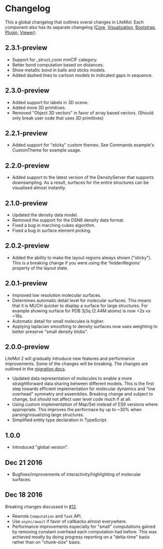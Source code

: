 Changelog
=========

This a global changelog that outlines overal changes in LiteMol. 
Each component also has its separate changelog 
([Core](src/lib/Core/CHANGELOG.md), [Visualization](src/lib/Visualization/CHANGELOG.md), [Bootstrap](src/lib/Bootstrap/CHANGELOG.md), [Plugin](src/lib/Plugin/CHANGELOG.md), [Viewer](src/Viewer/CHANGELOG.md)).

2.3.1-preview
-----------

* Support for _struct_conn mmCIF category.
* Better bond computation based on distances.
* Show metallic bond in balls and sticks models.
* Added dashed lines to cartoon models to indicated gaps in sequence.

2.3.0-preview
-----------

* Added support for labels in 3D scene.
* Added more 3D primitives.
* Removed "Object 3D vectors" in favor of array based vectors. (Should only break user code that uses 3D primitives)

2.2.1-preview
-----------

* Added support for "sticky" custom themes. See Commands example's CustomTheme for example usage.

2.2.0-preview
-----------

* Added support to the latest version of the DensityServer that supports downsampling. As a result, surfaces for the entire structures can be visualised almost instantly.

2.1.0-preview
-----------

* Updated the density data model.
* Removed the support for the DSN6 density data format.
* Fixed a bug in marching cubes algorithm.
* Fixed a bug in surface element picking.

2.0.2-preview
-----------

* Added the ability to make the layout regions always shown ("sticky"). This is a breaking change if you were using the 'hiddenRegions'
property of the layout state.

2.0.1-preview
-----------

* Improved low resolution molecular surfaces.
* Determines automatic detail level for molecular surfaces. This means that it is MUCH quicker to display a surface for large structures. For example showing surface for PDB 3j3q (2.44M atoms) is now <2s vs ~16s.
* Automatic detail for small molecules is higher.
* Applying laplacian smoothing to density surfaces now uses weighting to better preserve "small density blobs".

2.0.0-preview
-----------

LiteMol 2 will gradually introduce new features and performance improvements. Some of the changes will be breaking. The changes are outlined in the [migration docs](docs/migrating/1-to-2.md).

* Updated data representation of molecules to enable a more straightforward data sharing between different models. This is the first step towards efficient implementation for molecular dynamics and "low overhead" symmetry and assemblies. Breaking change and subject to change, but should not affect user level code much if at all.
* Using custom implementation of Map/Set instead of ES6 versions where appropriate. This improves the performace by up to ~30% when parsing/visualizing large structures.
* Simplified entity type declaration in TypeScript.

1.0.0
-----------

* Introduced "global version".

Dec 21 2016
-----------

* Bugfixes/improvements of interactivity/highlighting of molecular surfaces.

Dec 18 2016
-----------

Breaking changes discussed in [#12](https://github.com/dsehnal/LiteMol/issues/12).

* Rewrote ``Computation`` and ``Task`` API.
* Use ``async/await`` if favor of callbacks almost everywhere.
* Performance improvements especially for "small" computations gained
  by removing constant overhead each computation had before. 
  This was achieved mostly by doing progress reporting on
  a "delta-time" basis rather than on "chunk-size" basis.